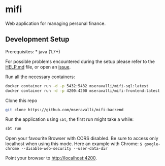 # mifi

Web application for managing personal finance.

## Development Setup

Prerequisites: * java (1.7+)

For possible problems encountered during the setup please refer to the
[HELP.md](https://github.com/mseravalli/mi-fi/blob/master/HELP.md) file, or open
an [issue](https://github.com/mseravalli/mi-fi/issues).

Run all the necessary containers:

```bash
docker container run -d -p 5432:5432 mseravalli/mifi-sql:latest
docker container run -d -p 4200:4200 mseravalli/mifi-frontend:latest
```

Clone this repo

```bash
git clone https://github.com/mseravalli/mifi-backend
```

Run the application using `sbt`, the first run might take a while:

```bash
sbt run
```

Open your favourite Browser with CORS disabled. Be sure to access only localhost
when using this mode. Here an example with Chrome: `$ google-chrome
--disable-web-security --user-data-dir`

Point your browser to [http://localhost:4200](http://localhost:4200).
